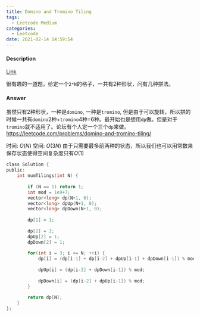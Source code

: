 ```yaml
---
title: Domino and Tromino Tiling
tags:
  - Leetcode Medium
categories:
  - Leetcode
date: 2021-02-14 14:59:54
---
```


#### Description

[Link](https://leetcode.com/problems/domino-and-tromino-tiling/)

很有趣的一道题，给定一个`2*N`的格子，一共有2种形状，问有几种拼法。

#### Answer
虽然只有2种形状，一种是`domino`, 一种是`tromino`, 但是由于可以旋转，所以拼的时候一共有`domino`2种+`tromino`4种=6种。最开始也是想用`dp`做。但是对于`tromino`就不适用了。论坛有个人定一个三个`dp`来做。
https://leetcode.com/problems/domino-and-tromino-tiling/

时间: $O(N)$
空间: $O(3N)$
由于只需要最多前两种的状态，所以我们也可以用常数来保存状态使得空间复杂度只有$O(1)$

```c
class Solution {
public:
    int numTilings(int N) {
        
        if (N == 1) return 1;
        int mod = 1e9+7;
        vector<long> dp(N+1, 0);
        vector<long> dpUp(N+1, 0);
        vector<long> dpDown(N+1, 0);
        
        dp[1] = 1;
        
        dp[2] = 2;
        dpUp[2] = 1;
        dpDown[2] = 1;
        
        for(int i = 3; i <= N; ++i) {
            dp[i] = (dp[i-1] + dp[i-2] + dpUp[i-1] + dpDown[i-1]) % mod;
        
            dpUp[i] = (dp[i-2] + dpDown[i-1]) % mod;
        
            dpDown[i] = (dp[i-2] + dpUp[i-1]) % mod;
        }
        
        return dp[N];
    }
};
```
